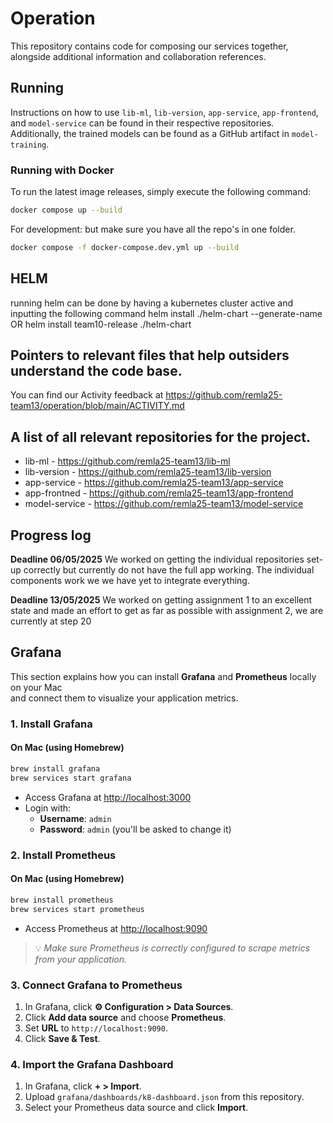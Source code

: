 # Operation
This repository contains code for composing our services together, alongside additional information and collaboration references.

## Running
Instructions on how to use `lib-ml`, `lib-version`, `app-service`, `app-frontend`, and `model-service` can be found in their respective repositories. Additionally, the trained models can be found as a GitHub artifact in `model-training`.

### Running with Docker
To run the latest image releases, simply execute the following command:

```bash
docker compose up --build
```

For development: but make sure you have all the repo's in one folder. 

```bash
docker compose -f docker-compose.dev.yml up --build
```

## HELM
running helm can be done by having a kubernetes cluster active and inputting the following command
helm install ./helm-chart --generate-name OR
helm install team10-release ./helm-chart

## Pointers to relevant files that help outsiders understand the code base.
You can find our Activity feedback at https://github.com/remla25-team13/operation/blob/main/ACTIVITY.md


## A list of all relevant repositories for the project.
- lib-ml - https://github.com/remla25-team13/lib-ml
- lib-version - https://github.com/remla25-team13/lib-version
- app-service - https://github.com/remla25-team13/app-service
- app-frontned - https://github.com/remla25-team13/app-frontend
- model-service - https://github.com/remla25-team13/model-service

## Progress log
**Deadline 06/05/2025** We worked on getting the individual repositories set-up correctly but currently do not have the full app working. The individual components work we we have yet to integrate everything.

**Deadline 13/05/2025** We worked on getting assignment 1 to an excellent state and made an effort to get as far as possible with assignment 2, we are currently at step 20

## Grafana

This section explains how you can install **Grafana** and **Prometheus** locally on your Mac  
and connect them to visualize your application metrics.

### 1. Install Grafana

#### On Mac (using Homebrew)
```bash
brew install grafana
brew services start grafana
```

- Access Grafana at [http://localhost:3000](http://localhost:3000)
- Login with:
  - **Username**: `admin`
  - **Password**: `admin` (you'll be asked to change it)

### 2. Install Prometheus

#### On Mac (using Homebrew)
```bash
brew install prometheus
brew services start prometheus
```

- Access Prometheus at [http://localhost:9090](http://localhost:9090)

> 💡 _Make sure Prometheus is correctly configured to scrape metrics from your application._

### 3. Connect Grafana to Prometheus

1. In Grafana, click **⚙️  Configuration > Data Sources**.
2. Click **Add data source** and choose **Prometheus**.
3. Set **URL** to `http://localhost:9090`.
4. Click **Save & Test**.

### 4. Import the Grafana Dashboard

1. In Grafana, click **+ > Import**.
2. Upload `grafana/dashboards/k8-dashboard.json` from this repository.
3. Select your Prometheus data source and click **Import**.